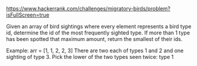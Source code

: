 https://www.hackerrank.com/challenges/migratory-birds/problem?isFullScreen=true

Given an array of bird sightings where every element represents a bird type id, determine the id of the most frequently sighted type. If more than 1 type has been spotted that maximum amount, return the smallest of their ids.

Example:
arr = [1, 1, 2, 2, 3]
There are two each of types  1 and 2 and one sighting of type 3. Pick the lower of the two types seen twice: type 1 